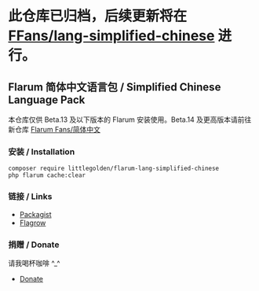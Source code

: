 # 此仓库已归档，后续更新将在 [FFans/lang-simplified-chinese](https://github.com/FFans/lang-simplified-chinese) 进行。
## Flarum 简体中文语言包 / Simplified Chinese Language Pack

本仓库仅供 Beta.13 及以下版本的 Flarum 安装使用。Beta.14 及更高版本请前往新仓库 [Flarum Fans/简体中文](https://github.com/FFans/lang-simplified-chinese)

### 安装 / Installation
```
composer require littlegolden/flarum-lang-simplified-chinese
php flarum cache:clear
```

### 链接 / Links
  - [Packagist](https://packagist.org/packages/littlegolden/flarum-lang-simplified-chinese)
  - [Flagrow](https://flagrow.io/extensions/littlegolden/flarum-lang-simplified-chinese)

### 捐赠 / Donate
请我喝杯咖啡 \^_\^

  - [Donate](https://pay.csur.fun)
